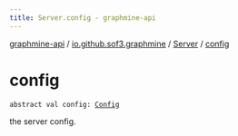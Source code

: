 ```yaml
---
title: Server.config - graphmine-api
---
```


[graphmine-api](../../index.html) / [io.github.sof3.graphmine](../index.html) / [Server](index.html) / [config](./config.html)

# config

`abstract val config: `[`Config`](../../io.github.sof3.graphmine.config/-config/index.html)

the server config.

